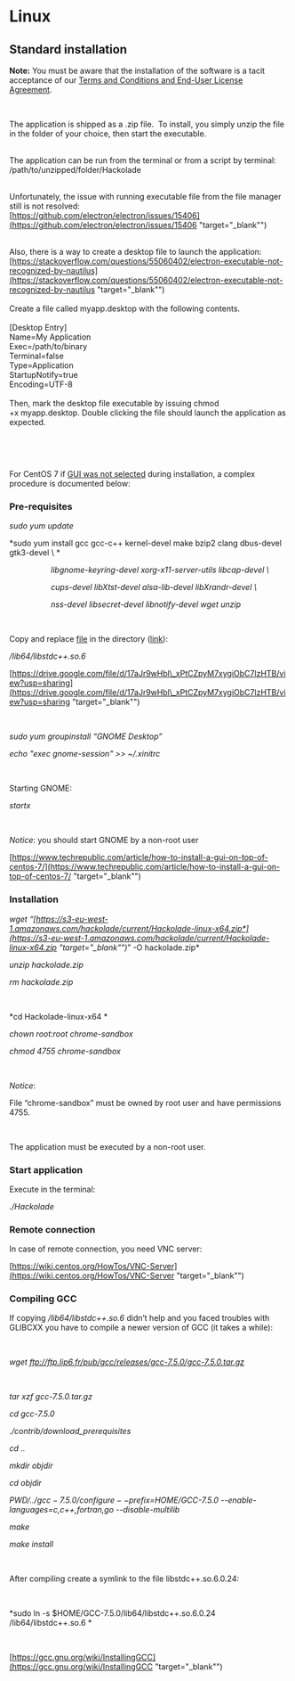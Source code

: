 # Linux

## Standard installation

**Note:** You must be aware that the installation of the software is a tacit acceptance of our [Terms and Conditions and End-User License Agreement](<https://hackolade.com/eulas.html> "target=\"\_blank\"").&nbsp;

&nbsp;

The application is shipped as a .zip file.&nbsp; To install, you simply unzip the file in the folder of your choice, then start the executable. &nbsp;

\
The application can be run from the terminal or from a script by terminal:\
/path/to/unzipped/folder/Hackolade\
&nbsp;

Unfortunately, the issue with running executable file from the file manager still is not resolved:\
[https://github.com/electron/electron/issues/15406](<https://github.com/electron/electron/issues/15406> "target=\"\_blank\"")

\
Also, there is a way to create a desktop file to launch the application:\
[https://stackoverflow.com/questions/55060402/electron-executable-not-recognized-by-nautilus](<https://stackoverflow.com/questions/55060402/electron-executable-not-recognized-by-nautilus> "target=\"\_blank\"")\
\
Create a file called myapp.desktop with the following contents.\
\
\[Desktop Entry\]\
Name=My Application\
Exec=/path/to/binary\
Terminal=false\
Type=Application\
StartupNotify=true\
Encoding=UTF-8\
\
Then, mark the desktop file executable by issuing chmod +x myapp.desktop. Double clicking the file should launch the application as expected.

&nbsp;

&nbsp;

For CentOS 7 if [GUI was not selected](<https://www.techrepublic.com/article/how-to-install-a-gui-on-top-of-centos-7/> "target=\"\_blank\"") during installation, a complex procedure is documented below:

### Pre-requisites

*sudo yum update*

*sudo yum install gcc gcc-c++ kernel-devel make bzip2 clang dbus-devel gtk3-devel \\ *

                   *libgnome-keyring-devel xorg-x11-server-utils libcap-devel \\*

                   *cups-devel libXtst-devel alsa-lib-devel libXrandr-devel \\*

                   *nss-devel libsecret-devel libnotify-devel wget unzip*

&nbsp;

Copy and replace [file](<https://drive.google.com/file/d/17aJr9wHbl\_xPtCZpyM7xygiObC7lzHTB/view?usp=sharing> "target=\"\_blank\"") in the directory ([link](<https://drive.google.com/file/d/17aJr9wHbl\_xPtCZpyM7xygiObC7lzHTB/view?usp=sharing> "target=\"\_blank\"")):

*/lib64/libstdc++.so.6*

[https://drive.google.com/file/d/17aJr9wHbl\_xPtCZpyM7xygiObC7lzHTB/view?usp=sharing](<https://drive.google.com/file/d/17aJr9wHbl\_xPtCZpyM7xygiObC7lzHTB/view?usp=sharing> "target=\"\_blank\"")

&nbsp;

*sudo yum groupinstall “GNOME Desktop”*

*echo "exec gnome-session" \>\> ~/.xinitrc*

&nbsp;

Starting GNOME:

*startx*

&nbsp;

*Notice*: you should start GNOME by a non-root user

[https://www.techrepublic.com/article/how-to-install-a-gui-on-top-of-centos-7/](<https://www.techrepublic.com/article/how-to-install-a-gui-on-top-of-centos-7/> "target=\"\_blank\"")

### Installation

*wget “[https://s3-eu-west-1.amazonaws.com/hackolade/current/Hackolade-linux-x64.zip*](<https://s3-eu-west-1.amazonaws.com/hackolade/current/Hackolade-linux-x64.zip> "target=\"\_blank\"")*” -O hackolade.zip*

*unzip hackolade.zip*

*rm hackolade.zip*

&nbsp;

*cd Hackolade-linux-x64 *

*chown root:root chrome-sandbox*

*chmod 4755 chrome-sandbox*

&nbsp;

*Notice*:

File “chrome-sandbox” must be owned by root user and have permissions 4755.

&nbsp;

The application must be executed by a non-root user.

### Start application

Execute in the terminal:

*./Hackolade*

### Remote connection

In case of remote connection, you need VNC server:

[https://wiki.centos.org/HowTos/VNC-Server](<https://wiki.centos.org/HowTos/VNC-Server> "target=\"\_blank\"")

### Compiling GCC

If copying */lib64/libstdc++.so.6* didn’t help and you faced troubles with GLIBCXX you have to compile a newer version of GCC (it takes a while):

&nbsp;

*wget ftp://ftp.lip6.fr/pub/gcc/releases/gcc-7.5.0/gcc-7.5.0.tar.gz*

&nbsp;

*tar xzf gcc-7.5.0.tar.gz*

*cd gcc-7.5.0*

*./contrib/download\_prerequisites*

*cd ..*

*mkdir objdir*

*cd objdir*

*$PWD/../gcc-7.5.0/configure --prefix=$HOME/GCC-7.5.0 --enable-languages=c,c++,fortran,go --disable-multilib*

*make*

*make install*

&nbsp;

After compiling create a symlink to the file libstdc++.so.6.0.24:

&nbsp;

*sudo ln -s $HOME/GCC-7.5.0/lib64/libstdc++.so.6.0.24 /lib64/libstdc++.so.6 *

&nbsp;

[https://gcc.gnu.org/wiki/InstallingGCC](<https://gcc.gnu.org/wiki/InstallingGCC> "target=\"\_blank\"")

&nbsp;

